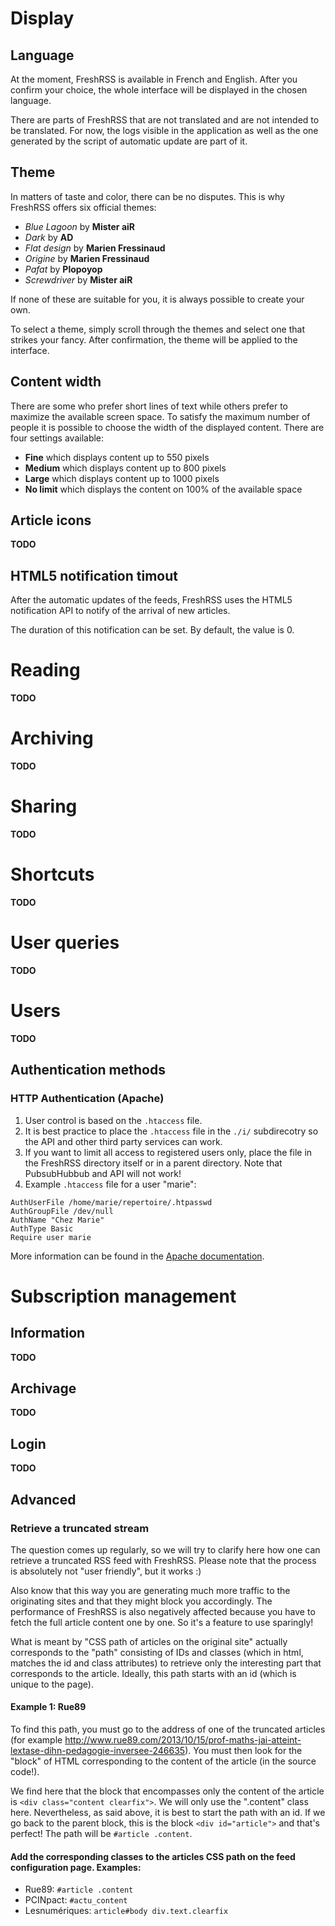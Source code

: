 
# Display

## Language

At the moment, FreshRSS is available in French and English. After you confirm your choice, the whole interface will be displayed in the chosen language.

There are parts of FreshRSS that are not translated and are not intended to be translated. For now, the logs visible in the application as well as the one generated by the script of automatic update are part of it.

## Theme

In matters of taste and color, there can be no disputes. This is why FreshRSS offers six official themes:

 * *Blue Lagoon* by **Mister aiR**
 * *Dark* by **AD**
 * *Flat design* by **Marien Fressinaud**
 * *Origine* by **Marien Fressinaud**
 * *Pafat* by **Plopoyop**
 * *Screwdriver* by **Mister aiR**

If none of these are suitable for you, it is always possible to create your own.

To select a theme, simply scroll through the themes and select one that strikes your fancy. After confirmation, the theme will be applied to the interface.

## Content width

There are some who prefer short lines of text while others prefer to maximize the available screen space. To satisfy the maximum number of people it is possible to choose the width of the displayed content. There are four settings available:

 * **Fine** which displays content up to 550 pixels
 * **Medium** which displays content up to 800 pixels
 * **Large** which displays content up to 1000 pixels
 * **No limit** which displays the content on 100% of the available space

## Article icons

**TODO**

## HTML5 notification timout

After the automatic updates of the feeds, FreshRSS uses the HTML5 notification API to notify of the arrival of new articles.

The duration of this notification can be set. By default, the value is 0.

# Reading

**TODO**

# Archiving

**TODO**

# Sharing

**TODO**

# Shortcuts

**TODO**

# User queries

**TODO**

# Users

**TODO**

## Authentication methods

### HTTP Authentication (Apache)

 1. User control is based on the `.htaccess` file.
 2. It is best practice to place the `.htaccess` file in the `./i/` subdirecotry so the API and other third party services can work.
 3. If you want to limit all access to registered users only, place the file in the FreshRSS directory itself or in a parent directory. Note that PubsubHubbub and API will not work!
 4. Example `.htaccess` file for a user "marie":

```
AuthUserFile /home/marie/repertoire/.htpasswd
AuthGroupFile /dev/null
AuthName "Chez Marie"
AuthType Basic
Require user marie
```

More information can be found in the [Apache documentation](http://httpd.apache.org/docs/trunk/howto/auth.html#gettingitworking).

# Subscription management

## Information

**TODO**

## Archivage

**TODO**

## Login

**TODO**

## Advanced

### Retrieve a truncated stream

The question comes up regularly, so we will try to clarify here how one can retrieve a truncated RSS feed with FreshRSS. Please note that the process is absolutely not "user friendly", but it works :)

Also know that this way you are generating much more traffic to the originating sites and that they might block you accordingly. The performance of FreshRSS is also negatively affected because you have to fetch the full article content one by one. So it's a feature to use sparingly!

What is meant by "CSS path of articles on the original site" actually corresponds to the "path" consisting of IDs and classes (which in html, matches the id and class attributes) to retrieve only the interesting part that corresponds to the article. Ideally, this path starts with an id (which is unique to the page).

#### Example 1: Rue89

To find this path, you must go to the address of one of the truncated articles (for example http://www.rue89.com/2013/10/15/prof-maths-jai-atteint-lextase-dihn-pedagogie-inversee-246635). You must then look for the "block" of HTML corresponding to the content of the article (in the source code!).

We find here that the block that encompasses only the content of the article is ```<div class="content clearfix">```. We will only use the ".content" class here. Nevertheless, as said above, it is best to start the path with an id. If we go back to the parent block, this is the block ```<div id="article">``` and that's perfect! The path will be ```#article .content```.

#### Add the corresponding classes to the articles CSS path on the feed configuration page. Examples:

*  Rue89: ```#article .content```
*  PCINpact: ```#actu_content```
*  Lesnumériques: ```article#body div.text.clearfix```
